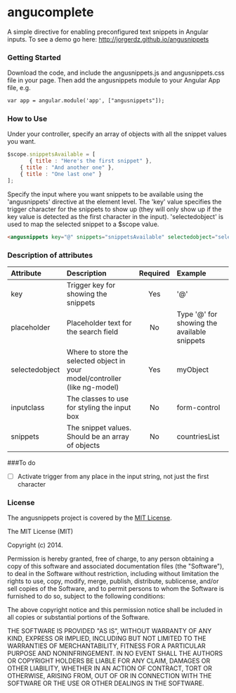 angucomplete
============

A simple directive for enabling preconfigured text snippets in Angular inputs.
To see a demo go here: http://jorgerdz.github.io/angusnippets


### Getting Started
Download the code, and include the angusnippets.js and angusnippets.css file in your page. Then add the angusnippets module to your Angular App file, e.g.
```html
var app = angular.module('app', ["angusnippets"]);
```

### How to Use
Under your controller, specify an array of objects with all the snippet values you want.
```javascript
$scope.snippetsAvailable = [
       { title : "Here's the first snippet" },
    { title : "And another one" },
    { title : "One last one" }
];
````
Specify the input where you want snippets to be available using the 'angusnippets' directive at the element level. The 'key' value specifies the trigger character for the snippets to show up (they will only show up if the key value is detected as the first character in the input). 'selectedobject' is used to map the selected snippet to a $scope value. 
```html
<angusnippets key="@" snippets="snippetsAvailable" selectedobject="selectedSnippet"></angusnippets>
```

### Description of attributes
| Attribute        | Description           | Required | Example  |
| :------------- |:-------------| :-----:| :-----|
| key | Trigger key for showing the snippets | Yes | '@' |
| placeholder | Placeholder text for the search field | No | Type '@' for showing the available snippets |
| selectedobject | Where to store the selected object in your model/controller (like ng-model) | Yes | myObject |
| inputclass | The classes to use for styling the input box | No | form-control |
| snippets | The snippet values. Should be an array of objects | No | countriesList |


###To do
- [ ] Activate trigger from any place in the input string, not just the first character

### License
The angusnippets project is covered by the [MIT License](http://opensource.org/licenses/MIT "MIT License").

The MIT License (MIT)

Copyright (c) 2014.

Permission is hereby granted, free of charge, to any person obtaining a copy
of this software and associated documentation files (the "Software"), to deal
in the Software without restriction, including without limitation the rights
to use, copy, modify, merge, publish, distribute, sublicense, and/or sell
copies of the Software, and to permit persons to whom the Software is
furnished to do so, subject to the following conditions:

The above copyright notice and this permission notice shall be included in
all copies or substantial portions of the Software.

THE SOFTWARE IS PROVIDED "AS IS", WITHOUT WARRANTY OF ANY KIND, EXPRESS OR
IMPLIED, INCLUDING BUT NOT LIMITED TO THE WARRANTIES OF MERCHANTABILITY,
FITNESS FOR A PARTICULAR PURPOSE AND NONINFRINGEMENT. IN NO EVENT SHALL THE
AUTHORS OR COPYRIGHT HOLDERS BE LIABLE FOR ANY CLAIM, DAMAGES OR OTHER
LIABILITY, WHETHER IN AN ACTION OF CONTRACT, TORT OR OTHERWISE, ARISING FROM,
OUT OF OR IN CONNECTION WITH THE SOFTWARE OR THE USE OR OTHER DEALINGS IN
THE SOFTWARE.
